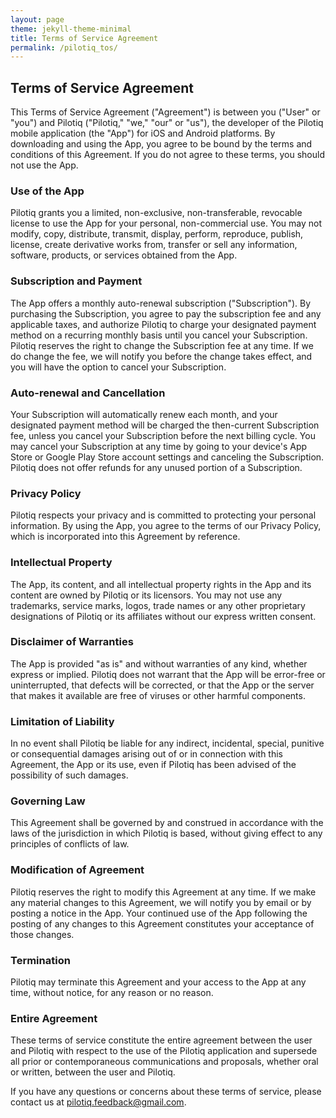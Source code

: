 ```yaml
---
layout: page
theme: jekyll-theme-minimal
title: Terms of Service Agreement
permalink: /pilotiq_tos/
---
```


## Terms of Service Agreement

This Terms of Service Agreement ("Agreement") is between you ("User" or "you") and Pilotiq ("Pilotiq," "we," "our" or "us"), the developer of the Pilotiq mobile application (the "App") for iOS and Android platforms. By downloading and using the App, you agree to be bound by the terms and conditions of this Agreement. If you do not agree to these terms, you should not use the App.

### Use of the App

Pilotiq grants you a limited, non-exclusive, non-transferable, revocable license to use the App for your personal, non-commercial use. You may not modify, copy, distribute, transmit, display, perform, reproduce, publish, license, create derivative works from, transfer or sell any information, software, products, or services obtained from the App.

### Subscription and Payment

The App offers a monthly auto-renewal subscription ("Subscription"). By purchasing the Subscription, you agree to pay the subscription fee and any applicable taxes, and authorize Pilotiq to charge your designated payment method on a recurring monthly basis until you cancel your Subscription. Pilotiq reserves the right to change the Subscription fee at any time. If we do change the fee, we will notify you before the change takes effect, and you will have the option to cancel your Subscription.

### Auto-renewal and Cancellation

Your Subscription will automatically renew each month, and your designated payment method will be charged the then-current Subscription fee, unless you cancel your Subscription before the next billing cycle. You may cancel your Subscription at any time by going to your device's App Store or Google Play Store account settings and canceling the Subscription. Pilotiq does not offer refunds for any unused portion of a Subscription.

### Privacy Policy

Pilotiq respects your privacy and is committed to protecting your personal information. By using the App, you agree to the terms of our Privacy Policy, which is incorporated into this Agreement by reference.

### Intellectual Property

The App, its content, and all intellectual property rights in the App and its content are owned by Pilotiq or its licensors. You may not use any trademarks, service marks, logos, trade names or any other proprietary designations of Pilotiq or its affiliates without our express written consent.

### Disclaimer of Warranties

The App is provided "as is" and without warranties of any kind, whether express or implied. Pilotiq does not warrant that the App will be error-free or uninterrupted, that defects will be corrected, or that the App or the server that makes it available are free of viruses or other harmful components.

### Limitation of Liability

In no event shall Pilotiq be liable for any indirect, incidental, special, punitive or consequential damages arising out of or in connection with this Agreement, the App or its use, even if Pilotiq has been advised of the possibility of such damages.

### Governing Law

This Agreement shall be governed by and construed in accordance with the laws of the jurisdiction in which Pilotiq is based, without giving effect to any principles of conflicts of law.

### Modification of Agreement

Pilotiq reserves the right to modify this Agreement at any time. If we make any material changes to this Agreement, we will notify you by email or by posting a notice in the App. Your continued use of the App following the posting of any changes to this Agreement constitutes your acceptance of those changes.

### Termination

Pilotiq may terminate this Agreement and your access to the App at any time, without notice, for any reason or no reason.

### Entire Agreement

These terms of service constitute the entire agreement between the user and Pilotiq with respect to the use of the Pilotiq application and supersede all prior or contemporaneous communications and proposals, whether oral or written, between the user and Pilotiq.

If you have any questions or concerns about these terms of service, please contact us at pilotiq.feedback@gmail.com.
